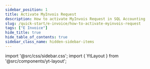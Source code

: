```yaml
---
sidebar_position: 1
title: Activate MyInvois Request 
description: How to activate MyInvois Request in SQL Accounting
slug: /quick-start/e-invoice/how-to-activate-myinvois-request
tags: ["E Invoice"]
hide_title: true 
hide_table_of_contents: true
sidebar_class_name: hidden-sidebar-items
---
```


import '@src/css/sidebar.css';
import { YtLayout } from '@src/components/yt-layout';

<YtLayout 
    videoId="mDzVrqbXwI0"
/>
